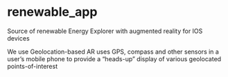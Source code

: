 renewable_app
=============

Source of renewable Energy Explorer with augmented reality for IOS devices

We use Geolocation-based AR uses GPS, compass and other sensors in a user’s mobile phone to provide a 
“heads-up” display of various geolocated points-of-interest
